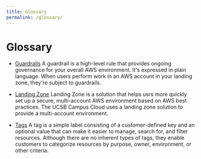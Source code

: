 ```yaml
---
title: Glossary
permalink: /glossary/
---
```


# Glossary

 * [Guardrails](#guardrails) A guardrail is a high-level rule that provides ongoing governance for your overall AWS environment. It's expressed in plain language. When users perform work in an AWS account in your landing zone, they're subject to guardrails.

 * [Landing Zone](#landingzone) Landing Zone is a solution that helps usrs more quickly set up a secure, multi-account AWS environment based on AWS best practices. The UCSB Campus Cloud uses a landing zone solution to provide a multi-account environment.

 * [Tags](#tags) A tag is a simple label consisting of a customer-defined key and an optional value that can make it easier to manage, search for, and filter resources. Although there are no inherent types of tags, they enable customers to categorize resources by purpose, owner, environment, or other criteria.
 